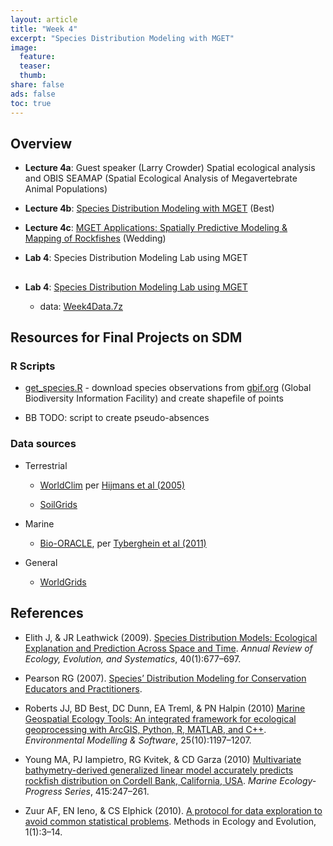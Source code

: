 ```yaml
---
layout: article
title: "Week 4"
excerpt: "Species Distribution Modeling with MGET"
image:
  feature:
  teaser:
  thumb:
share: false
ads: false
toc: true
---
```


## Overview

- **Lecture 4a**: Guest speaker (Larry Crowder) Spatial ecological analysis and OBIS SEAMAP (Spatial Ecological Analysis of Megavertebrate Animal Populations)

- **Lecture 4b**: [Species Distribution Modeling with MGET](https://purl.org/net/frew/ESM296/wk4/MGET_SDM.pdf) (Best)

- **Lecture 4c**: [MGET Applications: Spatially Predictive Modeling & Mapping of Rockfishes](https://purl.org/net/frew/ESM296/wk4/SppDistModelingLab.pdf) (Wedding)
    
- **Lab 4**: Species Distribution Modeling Lab using MGET

## <!-- COMMENTING BELOW -->

- **Lab 4**: [Species Distribution Modeling Lab using MGET](https://purl.org/net/frew/ESM296/wk4/ESM296-4F_SppDistModelingGISLab.pdf)

    - data: [Week4Data.7z](https://purl.org/net/frew/ESM296/wk4/Week4Data.7z)

## Resources for Final Projects on SDM

### R Scripts

- [get_species.R](https://github.com/ucsb-bren/esm296-4f/blob/gh-pages/wk4/get_species.R) - download species observations from [gbif.org]() (Global Biodiversity Information Facility) and create shapefile of points

- BB TODO: script to create pseudo-absences

### Data sources

- Terrestrial

    - [WorldClim](http://www.worldclim.org) per [Hijmans et al (2005)](https://purl.org/net/frew/ESM296/wk4/refs/Hijmans_etal_2005.pdf)
    
    - [SoilGrids](http://www.soilgrids.org)

- Marine

    - [Bio-ORACLE](http://www.oracle.ugent.be), per [Tyberghein et al (2011)](https://purl.org/net/frew/ESM296/wk4/refs/Tyberghein_etal_2012.pdf)

- General

    - [WorldGrids](http://worldgrids.org/doku.php)

## References

- Elith J, & JR Leathwick (2009). [Species Distribution Models: Ecological Explanation and Prediction Across Space and Time](https://purl.org/net/frew/ESM296/wk4/refs/Elith_Leathwick_2009.pdf). _Annual Review of Ecology, Evolution, and Systematics_, 40(1):677–697.

- Pearson RG (2007). [Species’ Distribution Modeling for Conservation Educators  and Practitioners](https://purl.org/net/frew/ESM296/wk4/refs/Pearson_2007.pdf).

- Roberts JJ, BD Best, DC Dunn, EA Treml, & PN Halpin (2010) [Marine Geospatial Ecology Tools: An integrated framework for ecological geoprocessing with ArcGIS, Python, R, MATLAB, and C++](https://purl.org/net/frew/ESM296/wk4/refs/Roberts_etal_2010.pdf). _Environmental Modelling & Software_, 25(10):1197–1207.

- Young MA, PJ Iampietro, RG Kvitek, & CD Garza (2010) [Multivariate bathymetry-derived generalized linear model accurately predicts rockfish distribution on Cordell Bank, California, USA](https://purl.org/net/frew/ESM296/wk4/refs/Young_etal_2010.pdf). _Marine Ecology-Progress Series_, 415:247–261.

- Zuur AF, EN Ieno, & CS Elphick (2010). [A protocol for data exploration to avoid common statistical problems](
https://purl.org/net/frew/ESM296/wk4/refs/Zuur_etal_2009.pdf). Methods in Ecology and Evolution, 1(1):3–14.

